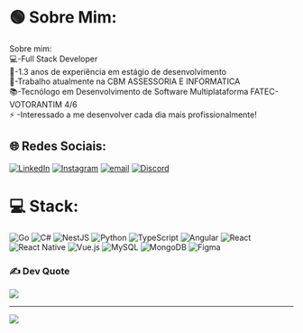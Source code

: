 # 🟢 Sobre Mim:
Sobre mim:<br>💻-Full Stack Developer<br>👯-1.3 anos de experiência em estágio de desenvolvimento<br>🤝-Trabalho atualmente na CBM ASSESSORIA E INFORMATICA<br>📚-Tecnólogo em Desenvolvimento de Software Multiplataforma FATEC-VOTORANTIM 4/6<br>⚡ -Interessado a me desenvolver cada dia mais profissionalmente! 


## 🌐 Redes Sociais:
[![LinkedIn](https://img.shields.io/badge/LinkedIn-%230077B5.svg?logo=linkedin&logoColor=white)](https://linkedin.com/in/https://www.linkedin.com/in/fabriciosoica/) [![Instagram](https://img.shields.io/badge/Instagram-%23E4405F.svg?logo=Instagram&logoColor=white)](https://instagram.com/fabricio_soica)  [![email](https://img.shields.io/badge/Email-D14836?logo=gmail&logoColor=white)](mailto:fabriciorosasoica@gmail.com) [![Discord](https://img.shields.io/badge/Discord-%237289DA.svg?logo=discord&logoColor=white)](https://discord.gg/Fahzinho)  

# 💻 Stack:
![Go](https://img.shields.io/badge/go-%2300ADD8.svg?style=flat&logo=go&logoColor=white) ![C#](https://img.shields.io/badge/c%23-%23239120.svg?style=flat&logo=csharp&logoColor=white) ![NestJS](https://img.shields.io/badge/nestjs-%23E0234E.svg?style=flat&logo=nestjs&logoColor=white) ![Python](https://img.shields.io/badge/python-3670A0?style=flat&logo=python&logoColor=ffdd54) ![TypeScript](https://img.shields.io/badge/typescript-%23007ACC.svg?style=flat&logo=typescript&logoColor=white) ![Angular](https://img.shields.io/badge/angular-%23DD0031.svg?style=flat&logo=angular&logoColor=white)
![React](https://img.shields.io/badge/react-%2320232a.svg?style=flat&logo=react&logoColor=%2361DAFB)  ![React Native](https://img.shields.io/badge/react_native-%2320232a.svg?style=flat&logo=react&logoColor=%2361DAFB) ![Vue.js](https://img.shields.io/badge/vue.js-%2335495e.svg?style=flat&logo=vuedotjs&logoColor=%234FC08D) ![MySQL](https://img.shields.io/badge/mysql-4479A1.svg?style=flat&logo=mysql&logoColor=white) ![MongoDB](https://img.shields.io/badge/MongoDB-%234ea94b.svg?style=flat&logo=mongodb&logoColor=white) ![Figma](https://img.shields.io/badge/figma-%23F24E1E.svg?style=for-the-badge&logo=figma&logoColor=white)

### ✍️ Dev Quote
![](https://quotes-github-readme.vercel.app/api?type=horizontal&theme=radical)

---
[![](https://visitcount.itsvg.in/api?id=FabricioSoica&icon=0&color=0)](https://visitcount.itsvg.in)
